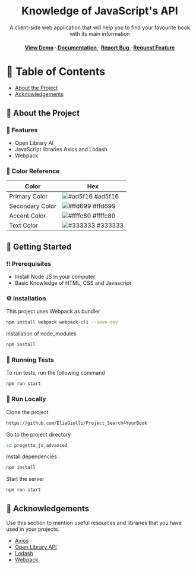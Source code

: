 <div align='center'>

<h1>Knowledge of JavaScript's API</h1>
<p>A client-side web application that will help you to find your favourite book with its main information</p>

<h4> <a href=https://app.netlify.com/sites/search4yourbook/overview>View Demo</a> <span> · </span> <a href="https://github.com/EliaGiolli/Project_Search4YourBook/blob/master/README.md"> Documentation </a> <span> · </span> <a href="https://github.com/EliaGiolli/Project_Search4YourBook/issues"> Report Bug </a> <span> · </span> <a href="https://github.com/EliaGiolli/Project_Search4YourBook/issues"> Request Feature </a> </h4>


</div>

# :notebook_with_decorative_cover: Table of Contents

- [About the Project](#star2-about-the-project)
- [Acknowledgements](#gem-acknowledgements)


## :star2: About the Project

### :dart: Features
- Open Library AI
- JavaScript libraries Axios and Lodash
- Webpack


### :art: Color Reference
| Color | Hex |
| --------------- | ---------------------------------------------------------------- |
| Primary Color | ![#ad5f16](https://via.placeholder.com/10/ad5f16?text=+) #ad5f16 |
| Secondary Color | ![#ffd699](https://via.placeholder.com/10/ffd699?text=+) #ffd699 |
| Accent Color | ![#ffffc80](https://via.placeholder.com/10/ffffc80?text=+) #ffffc80 |
| Text Color | ![#333333](https://via.placeholder.com/10/333333?text=+) #333333 |

## :toolbox: Getting Started

### :bangbang: Prerequisites

- Install Node JS in your computer
- Basic Knowledge of HTML, CSS and Javascript


### :gear: Installation

This project uses Webpack as bundler
```bash
npm install webpack webpack-cli --save-dev
```
installation of node_modules
```bash
npm install
```


### :test_tube: Running Tests

To run tests, run the following command
```bash
npm run start
```


### :running: Run Locally

Clone the project

```bash
https://github.com/EliaGiolli/Project_Search4YourBook
```
Go to the project directory
```bash
cd progetto_js_advanced
```
Install dependencies
```bash
npm install
```
Start the server
```bash
npm run start
```


## :gem: Acknowledgements

Use this section to mention useful resources and libraries that you have used in your projects.

- [Axios](https://www.npmjs.com/package/axios)
- [Open Library API](https://openlibrary.org/developers/api)
- [Lodash](https://lodash.com/)
- [Webpack](https://webpack.js.org/concepts/)
